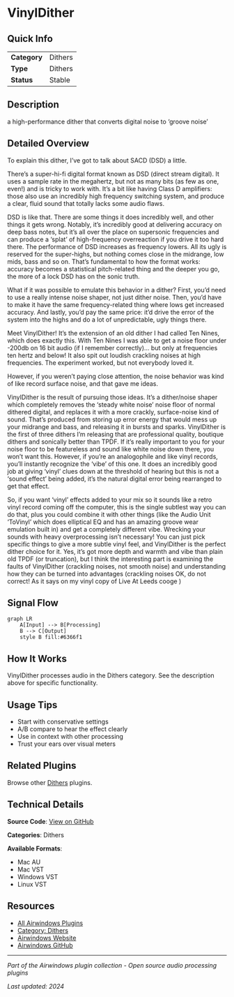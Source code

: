 # VinylDither



## Quick Info

| | |
|---|---|
| **Category** | Dithers |
| **Type** | Dithers |
| **Status** | Stable |

## Description

a high-performance dither that converts digital noise to ‘groove noise’

## Detailed Overview

To explain this dither, I’ve got to talk about SACD (DSD) a little.

There’s a super-hi-fi digital format known as DSD (direct stream digital). It uses a sample rate in the megahertz, but not as many bits (as few as one, even!) and is tricky to work with. It’s a bit like having Class D amplifiers: those also use an incredibly high frequency switching system, and produce a clear, fluid sound that totally lacks some audio flaws.

DSD is like that. There are some things it does incredibly well, and other things it gets wrong. Notably, it’s incredibly good at delivering accuracy on deep bass notes, but it’s all over the place on supersonic frequencies and can produce a ‘splat’ of high-frequency overreaction if you drive it too hard there. The performance of DSD increases as frequency lowers. All its ugly is reserved for the super-highs, but nothing comes close in the midrange, low mids, bass and so on. That’s fundamental to how the format works: accuracy becomes a statistical pitch-related thing and the deeper you go, the more of a lock DSD has on the sonic truth.

What if it was possible to emulate this behavior in a dither? First, you’d need to use a really intense noise shaper, not just dither noise. Then, you’d have to make it have the same frequency-related thing where lows get increased accuracy. And lastly, you’d pay the same price: it’d drive the error of the system into the highs and do a lot of unpredictable, ugly things there.

Meet VinylDither! It’s the extension of an old dither I had called Ten Nines, which does exactly this. With Ten Nines I was able to get a noise floor under -200db on 16 bit audio (if I remember correctly)… but only at frequencies ten hertz and below! It also spit out loudish crackling noises at high frequencies. The experiment worked, but not everybody loved it.

However, if you weren’t paying close attention, the noise behavior was kind of like record surface noise, and that gave me ideas.

VinylDither is the result of pursuing those ideas. It’s a dither/noise shaper which completely removes the ‘steady white noise’ noise floor of normal dithered digital, and replaces it with a more crackly, surface-noise kind of sound. That’s produced from storing up error energy that would mess up your midrange and bass, and releasing it in bursts and sparks. VinylDither is the first of three dithers I’m releasing that are professional quality, boutique dithers and sonically better than TPDF. If it’s really important to you for your noise floor to be featureless and sound like white noise down there, you won’t want this. However, if you’re an analogophile and like vinyl records, you’ll instantly recognize the ‘vibe’ of this one. It does an incredibly good job at giving ‘vinyl’ clues down at the threshold of hearing but this is not a ‘sound effect’ being added, it’s the natural digital error being rearranged to get that effect.

So, if you want ‘vinyl’ effects added to your mix so it sounds like a retro vinyl record coming off the computer, this is the single subtlest way you can do that, plus you could combine it with other things (like the Audio Unit ‘ToVinyl’ which does elliptical EQ and has an amazing groove wear emulation built in) and get a completely different vibe. Wrecking your sounds with heavy overprocessing isn’t necessary! You can just pick specific things to give a more subtle vinyl feel, and VinylDither is the perfect dither choice for it. Yes, it’s got more depth and warmth and vibe than plain old TPDF (or truncation), but I think the interesting part is examining the faults of VinylDither (crackling noises, not smooth noise) and understanding how they can be turned into advantages (crackling noises OK, do not correct! As it says on my vinyl copy of Live At Leeds cooge )

## Signal Flow

```mermaid
graph LR
    A[Input] --> B[Processing]
    B --> C[Output]
    style B fill:#6366f1
```

## How It Works

VinylDither processes audio in the Dithers category. See the description above for specific functionality.

## Usage Tips

- Start with conservative settings
- A/B compare to hear the effect clearly
- Use in context with other processing
- Trust your ears over visual meters


## Related Plugins

Browse other [Dithers](../categories/dithers.md) plugins.


## Technical Details

**Source Code**: [View on GitHub](https://github.com/airwindows/airwindows/tree/master/plugins/LinuxVST/src/VinylDither)

**Categories**: Dithers

**Available Formats**:
- Mac AU
- Mac VST
- Windows VST
- Linux VST

## Resources

- [All Airwindows Plugins](../../README.md)
- [Category: Dithers](../categories/dithers.md)
- [Airwindows Website](https://www.airwindows.com)
- [Airwindows GitHub](https://github.com/airwindows/airwindows)

---

*Part of the Airwindows plugin collection - Open source audio processing plugins*

*Last updated: 2024*
